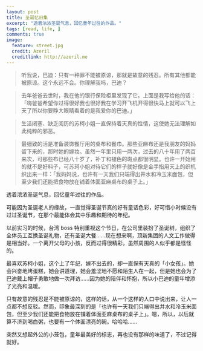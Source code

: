 ```yaml
---
layout: post
title: 圣诞忆旧集
excerpt: "透着浓浓圣诞气息，回忆童年过往的作品。"
tags: [read, life, ]
comments: true
image:
  feature: street.jpg
  credit: Azeril
  creditlink: http://azeril.me
---
```



> 听我说，巴迪：只有一种罪不能被原谅，那就是故意的残忍。所有其他都能被原谅。这个永远不会。你理解我吗，巴迪？
> 去年爸爸去世时，我在他的银行保险柜里发现了它。上面是我写给他的话：「嗨爸爸希望你过得很好我也很好我在学习开飞机开得很快马上就可以飞上天了所以你要睁大眼睛看着的是我爱你的巴迪。」
> 生活闭塞、缺乏阅历的苏柯小姐一直保持着天真的性情，这使她无法理解如此纯粹的邪恶。> 最细致的活是准备装饰餐厅用的桌布和餐巾。那些亚麻布还是我朋友的妈妈留下来的，那时她的嫁妆。虽然一年里只用一两次，过去的八十年用了两百来次，可那些布已经八十岁了，补丁和褪色的斑点都很明显。也许一开始用的就不是好料子，可苏珂小姐对待它们的样子就好像是金手指用天上的织机织出来一样：「我妈妈说，也许有一天我们只端得出井水和冷玉米面包，但至少我们还能把食物放在铺着体面亚麻桌布的桌子上。」透着浓浓圣诞气息，回忆童年过往的作品。

可能因为圣诞老人的缘故，一直觉得圣诞节真的好有童话色彩，好可惜小时候没有过过圣诞节，在那个最能体会其中乐趣和期待的年纪。

以前实习的时候，台湾 boss 特别重视这个节日，在公司里装扮了圣诞树，组织了全体员工互换圣诞礼物，还有圣诞大餐……现在想来啊，顶新集团的人文工作做得是相当好。一个离开父母的小孩，反而过得很精彩，虽然周围的人似乎都是怪怪的。

最喜欢苏柯小姐，这个上了年纪，嫁不出去的，却一直保有天真的「小女孩」。她会兴奋地烤蛋糕，她会讲道理，她会羞涩地不愿和陌生人在一起，但是她也会为了巴迪戴上帽子勇敢地做一次拜访……因为她的陪伴和怀抱，所以小巴迪的童年增添了光亮和温暖。

只有故意的残忍是不能被原谅的，这样的话，从一个这样的人口中说出来，让人一点都不想反驳。然而，印象最深刻的是「也许有一天我们只端得出井水和冷玉米面包，但至少我们还能把食物放在铺着体面亚麻桌布的桌子上」。嗯，所以，以后就算不济到喝白粥，也要有一个体面漂亮的碗。哈哈哈……

突然又想起外公的小笼包，童年最美好的标志，再也没有那样的味道了，不过记得就好。